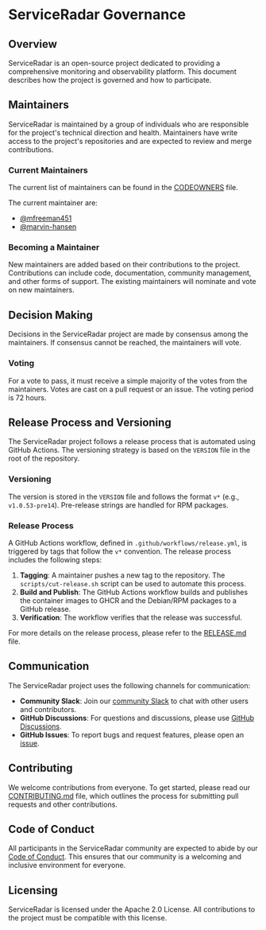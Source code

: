 # ServiceRadar Governance

## Overview

ServiceRadar is an open-source project dedicated to providing a comprehensive monitoring and observability platform. This document describes how the project is governed and how to participate.

## Maintainers

ServiceRadar is maintained by a group of individuals who are responsible for the project's technical direction and health. Maintainers have write access to the project's repositories and are expected to review and merge contributions.

### Current Maintainers

The current list of maintainers can be found in the [CODEOWNERS](CODEOWNERS) file.

The current maintainer are:
*   [@mfreeman451](https://github.com/mfreeman451)
*   [@marvin-hansen](https://github.com/marvin-hansen)

### Becoming a Maintainer

New maintainers are added based on their contributions to the project. Contributions can include code, documentation, community management, and other forms of support. The existing maintainers will nominate and vote on new maintainers.

## Decision Making

Decisions in the ServiceRadar project are made by consensus among the maintainers. If consensus cannot be reached, the maintainers will vote.

### Voting

For a vote to pass, it must receive a simple majority of the votes from the maintainers. Votes are cast on a pull request or an issue. The voting period is 72 hours.

## Release Process and Versioning

The ServiceRadar project follows a release process that is automated using GitHub Actions. The versioning strategy is based on the `VERSION` file in the root of the repository.

### Versioning

The version is stored in the `VERSION` file and follows the format `v*` (e.g., `v1.0.53-pre14`). Pre-release strings are handled for RPM packages.

### Release Process

A GitHub Actions workflow, defined in `.github/workflows/release.yml`, is triggered by tags that follow the `v*` convention. The release process includes the following steps:

1.  **Tagging**: A maintainer pushes a new tag to the repository. The `scripts/cut-release.sh` script can be used to automate this process.
2.  **Build and Publish**: The GitHub Actions workflow builds and publishes the container images to GHCR and the Debian/RPM packages to a GitHub release.
3.  **Verification**: The workflow verifies that the release was successful.

For more details on the release process, please refer to the [RELEASE.md](RELEASE.md) file.

## Communication

The ServiceRadar project uses the following channels for communication:

*   **Community Slack**: Join our [community Slack](https://discord.gg/JhhH7wqS) to chat with other users and contributors.
*   **GitHub Discussions**: For questions and discussions, please use [GitHub Discussions](https://github.com/carverauto/serviceradar/discussions).
*   **GitHub Issues**: To report bugs and request features, please open an [issue](https://github.com/carverauto/serviceradar/issues).

## Contributing

We welcome contributions from everyone. To get started, please read our [CONTRIBUTING.md](CONTRIBUTING.md) file, which outlines the process for submitting pull requests and other contributions.

## Code of Conduct

All participants in the ServiceRadar community are expected to abide by our [Code of Conduct](CODE_OF_CONDUCT.md). This ensures that our community is a welcoming and inclusive environment for everyone.

## Licensing

ServiceRadar is licensed under the Apache 2.0 License. All contributions to the project must be compatible with this license.
